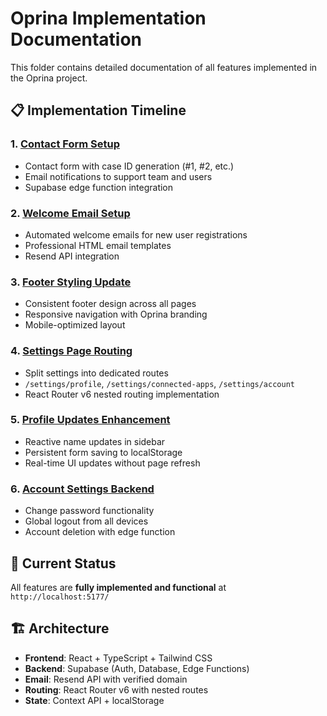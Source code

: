 # Oprina Implementation Documentation

This folder contains detailed documentation of all features implemented in the Oprina project.

## 📋 Implementation Timeline

### 1. [Contact Form Setup](./CONTACT_FORM_SETUP.md)
- Contact form with case ID generation (#1, #2, etc.)
- Email notifications to support team and users
- Supabase edge function integration

### 2. [Welcome Email Setup](./WELCOME_EMAIL_SETUP.md)
- Automated welcome emails for new user registrations
- Professional HTML email templates
- Resend API integration

### 3. [Footer Styling Update](./FOOTER_UPDATE_STATUS.md)
- Consistent footer design across all pages
- Responsive navigation with Oprina branding
- Mobile-optimized layout

### 4. [Settings Page Routing](./SETTINGS_ROUTING_UPDATE.md)
- Split settings into dedicated routes
- `/settings/profile`, `/settings/connected-apps`, `/settings/account`
- React Router v6 nested routing implementation

### 5. [Profile Updates Enhancement](./PROFILE_UPDATES_IMPLEMENTATION.md)
- Reactive name updates in sidebar
- Persistent form saving to localStorage
- Real-time UI updates without page refresh

### 6. [Account Settings Backend](./ACCOUNT_SETTINGS_IMPLEMENTATION.md)
- Change password functionality
- Global logout from all devices
- Account deletion with edge function

## 🎯 Current Status

All features are **fully implemented and functional** at `http://localhost:5177/`

## 🏗️ Architecture

- **Frontend**: React + TypeScript + Tailwind CSS
- **Backend**: Supabase (Auth, Database, Edge Functions)
- **Email**: Resend API with verified domain
- **Routing**: React Router v6 with nested routes
- **State**: Context API + localStorage 
